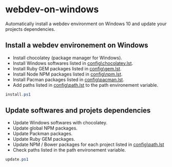 # webdev-on-windows

Automatically install a webdev environment on Windows 10 and update your projects dependencies.


## Install a webdev environement on Windows

- Install chocolatey (package manager for Windows).
- Install Windows softwares listed in [config\\chocolatey.lst](config/chocolatey.lst).
- Install Ruby GEM packages listed in [config\\gem.lst](config/gem.lst).
- Install Node NPM packages listed in [config\\npm.lst](config/npm.lst).
- Install Pacman packages listed in [config\\pacman.lst](config/pacman.lst).
- Add paths listed in [config\\path.lst](config/path.lst) to the path environement variable.

```powershell
install.ps1
```


## Update softwares and projets dependencies

- Update Windows softwares with chocolatey.
- Update global NPM packages.
- Update Packman packages.
- Update Ruby GEM packages.
- Update NPM / Bower packages for each project listed in [config\\path.lst](config/project.lst)
- Check paths listed in the path environement variable.

```powershell
update.ps1
```
